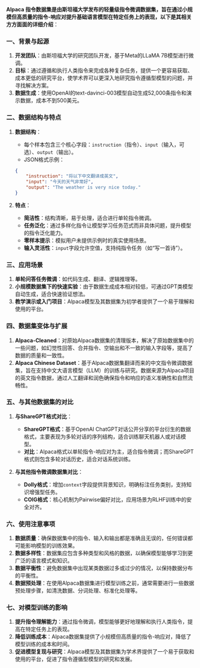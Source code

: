 **Alpaca 指令数据集是由斯坦福大学发布的轻量级指令微调数据集，旨在通过小规模但高质量的指令-响应对提升基础语言模型在特定任务上的表现，以下是其相关方方面面的详细介绍**：

### **一、背景与起源**

1. **开发团队**：由斯坦福大学的研究团队开发，基于Meta的LLaMA 7B模型进行微调。
2. **目标**：通过遵循和执行人类指令来完成各种复杂任务，提供一个更容易获取、成本更低的研究平台，使学术界可以更深入地研究指令遵循型模型的问题，并寻找解决方案。
3. **数据生成**：使用OpenAI的text-davinci-003模型自动生成52,000条指令和演示数据，成本不到500美元。

### **二、数据结构与特点**

1. **数据结构**：

	* 每个样本包含三个核心字段：`instruction`（指令）、`input`（输入，可选）、`output`（输出）。
	* JSON格式示例：
	```json
	{
		"instruction": "将以下中文翻译成英文",
		"input": "今天的天气非常好",
		"output": "The weather is very nice today."
	}
	```

2. **特点**：

	* **简洁性**：结构清晰，易于处理，适合进行单轮指令微调。
	* **任务泛化**：通过多样化指令让模型学习任务范式而非具体问题，提升模型的指令泛化能力。
	* **零样本提示**：模拟用户未提供示例时的真实使用场景。
	* **输入灵活性**：`input`字段允许空值，支持纯指令任务（如“写一首诗”）。

### **三、应用场景**

1. **单轮问答任务微调**：如代码生成、翻译、逻辑推理等。
2. **小规模数据集下的快速实验**：由于数据生成成本相对较低，可通过GPT类模型自动生成，适合快速验证想法。
3. **教学演示或入门项目**：Alpaca模型及其数据集为初学者提供了一个易于理解和使用的平台。

### **四、数据集变体与扩展**

1. **Alpaca-Cleaned**：对原始Alpaca数据集的清理版本，解决了原始数据集中的一些问题，如幻觉性回答、合并指令、空输出和不一致的输入字段等，提高了数据的质量和一致性。
2. **Alpaca Chinese Dataset**：基于Alpaca数据集翻译而来的中文指令微调数据集，旨在支持中文大语言模型（LLM）的训练与研究。数据来源为Alpaca项目的英文指令数据，通过人工翻译和润色确保指令和响应的语义准确性和自然流畅性。

### **五、与其他数据集的对比**

1. **与ShareGPT格式对比**：

	* **ShareGPT格式**：基于OpenAI ChatGPT对话公开分享的平台衍生的数据格式，主要表现为多轮对话的序列结构，适合训练聊天机器人或对话模型。
	* **对比**：Alpaca格式以单轮指令-响应对为主，适合指令微调；而ShareGPT格式则包含多轮对话历史，适合对话系统训练。

2. **与其他指令微调数据集对比**：

	* **Dolly格式**：增加`context`字段提供背景知识，明确标注任务类别，支持知识增强型任务。
	* **COIG格式**：核心机制为Pairwise偏好对比，应用场景为RLHF训练中的安全对齐。

### **六、使用注意事项**

1. **数据质量**：确保数据集中的指令、输入和输出都是准确且无误的，任何错误都可能影响模型的训练效果。
2. **数据多样性**：数据集应包含多种类型和风格的数据，以确保模型能够学习到更广泛的语言模式和知识。
3. **数据平衡性**：避免数据集中出现某类数据过多或过少的情况，以保持数据分布的平衡性。
4. **数据预处理**：在使用Alpaca数据集进行模型训练之前，通常需要进行一些数据预处理步骤，如清洗数据、分词处理、标准化处理等。

### **七、对模型训练的影响**

1. **提升指令理解能力**：通过指令微调，模型能够更好地理解和执行人类指令，提高在特定任务上的表现。
2. **降低训练成本**：Alpaca数据集提供了小规模但高质量的指令-响应对，降低了模型训练的成本和时间。
3. **促进模型复现与研究**：Alpaca模型及其数据集为学术界提供了一个易于获取和使用的平台，促进了指令遵循型模型的研究和发展。
